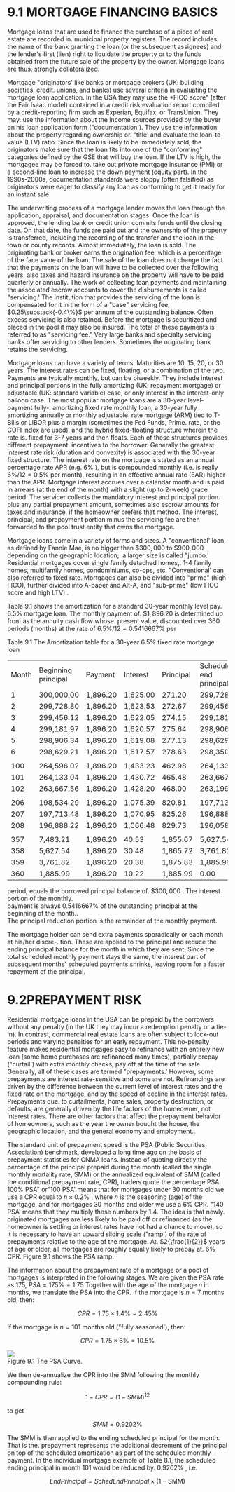 # 9.1  MORTGAGE FINANCING BASICS  

Mortgage loans that are used to finance the purchase of a piece of real estate are recorded in. municipal property registers. The record includes the name of the bank granting the loan (or the subsequent assignees) and the lender's first (lien) right to liquidate the property or to the funds obtained from the future sale of the property by the owner. Mortgage loans are thus. strongly collateralized.  

Mortgage "originators' like banks or mortgage brokers (UK: building societies, credit. unions, and banks) use several criteria in evaluating the mortgage loan application. In the USA they may use the \*FICO score" (after the Fair Isaac model) contained in a credit risk evaluation report compiled by a credit-reporting firm such as Experian, Equifax, or TransUnion. They may. use the information about the income sources provided by the buyer on his loan application form ("documentation'). They use the information about the property regarding ownership or. "title' and evaluate the loan-to-value (LTV) ratio. Since the loan is likely to be immediately sold, the originators make sure that the loan fits into one of the "conforming" categories defined by the GSE that will buy the loan. If the LTV is high, the mortgagee may be forced to. take out private mortgage insurance (PMI) or a second-line loan to increase the down payment (equity part). In the 1990s-2000s, documentation standards were sloppy (often falsified) as originators were eager to classify any loan as conforming to get it ready for an instant sale.  

The underwriting process of a mortgage lender moves the loan through the application, appraisal, and documentation stages. Once the loan is approved, the lending bank or credit union commits funds until the closing date. On that date, the funds are paid out and the ownership of the property is transferred, including the recording of the transfer and the loan in the town or county records. Almost immediately, the loan is sold. The originating bank or broker earns the origination fee, which is a percentage of the face value of the loan. The sale of the loan does not change the fact that the payments on the loan will have to be collected over the following years, also taxes and hazard insurance on the property will have to be paid quarterly or annually. The work of collecting loan payments and maintaining the associated escrow accounts to cover the disbursements is called "servicing.' The institution that provides the servicing of the loan is compensated for it in the form of a "base" servicing fee, $0.25\substack{-0.4\%}$ per annum of the outstanding balance. Often excess servicing is also retained. Before the mortgage is securitized and placed in the pool it may also be insured. The total of these payments is referred to as "servicing fee." Very large banks and specialty servicing banks offer servicing to other lenders. Sometimes the originating bank retains the servicing.  

Mortgage loans can have a variety of terms. Maturities are 10, 15, 20, or 30 years. The interest rates can be fixed, floating, or a combination of the two. Payments are typically monthly, but can be biweekly. They include interest and principal portions in the fully amortizing (UK: repayment mortgage) or adjustable (UK: standard variable) case, or only interest in the interest-only balloon case. The most popular mortgage loans are a 30-year level-payment fully-. amortizing fixed rate monthly loan, a 30-year fully amortizing annually or monthly adjustable. rate mortgage (ARM) tied to T-Bills or LIBOR plus a margin (sometimes the Fed Funds, Prime. rate, or the COFI index are used), and the hybrid fixed-floating structure wherein the rate is. fixed for 3-7 years and then floats. Each of these structures provides different prepayment. incentives to the borrower. Generally the greatest interest rate risk (duration and convexity) is associated with the 30-year fixed structure. The interest rate on the mortgage is stated as an annual percentage rate APR (e.g. $6\%$ ), but is compounded monthly (i.e. is really $6\%/12=0.5\%$ per month), resulting in an effective annual rate (EAR) higher than the APR. Mortgage interest accrues over a calendar month and is paid in arrears (at the end of the month) with a slight (up to 2-week) grace period. The servicer collects the mandatory interest and principal portion. plus any partial prepayment amount, sometimes also escrow amounts for taxes and insurance. if the homeowner prefers that method. The interest, principal, and prepayment portion minus the servicing fee are then forwarded to the pool trust entity that owns the mortgage.  

Mortgage loans come in a variety of forms and sizes. A "conventional' loan, as defined by Fannie Mae, is no bigger than $\$300,000$ to $\$900,000$ depending on the geographic location;. a larger size is called "jumbo.' Residential mortgages cover single family detached homes,. 1-4 family homes, multifamily homes, condominiums, co-ops, etc. "Conventional' can also referred to fixed rate. Mortgages can also be divided into "prime" (high FICO), further divided into A-paper and Alt-A, and "sub-prime" (low FICO score and high LTV)..  

Table 9.1 shows the amortization for a standard 30-year monthly level pay. $6.5\%$ mortgage loan. The monthly payment of. $\$1,896.20$ is determined up front as the annuity cash flow whose. present value, discounted over 360 periods (months) at the rate of $6.5\%/12=0.5416667\%$ per  

Table 9.1 The Amortization table for a 30-year $6.5\%$ fixed rate mortgage loan   


<html><body><table><tr><td>Month</td><td>Beginning principal</td><td>Payment</td><td>Interest</td><td>Principal</td><td>Scheduled end principal</td></tr><tr><td>1</td><td>300,000.00</td><td>1,896.20</td><td>1,625.00</td><td>271.20</td><td>299,728.80</td></tr><tr><td>2</td><td>299,728.80</td><td>1,896.20</td><td>1,623.53</td><td>272.67</td><td>299,456.12</td></tr><tr><td>3</td><td>299,456.12</td><td>1,896.20</td><td>1,622.05</td><td>274.15</td><td>299,181.97</td></tr><tr><td>4</td><td>299,181.97</td><td>1,896.20</td><td>1,620.57</td><td>275.64</td><td>298,906.34</td></tr><tr><td>5</td><td>298,906.34</td><td>1,896.20</td><td>1,619.08</td><td>277.13</td><td>298,629.21</td></tr><tr><td>6</td><td>298,629.21</td><td>1,896.20</td><td>1,617.57</td><td>278.63</td><td>298,350.58</td></tr><tr><td></td><td></td><td></td><td></td><td></td><td></td></tr><tr><td>100</td><td>264,596.02</td><td>1,896.20</td><td>1,433.23</td><td>462.98</td><td>264,133.04</td></tr><tr><td>101</td><td>264,133.04</td><td>1,896.20</td><td>1,430.72</td><td>465.48</td><td>263,667.56</td></tr><tr><td>102</td><td>263,667.56</td><td>1,896.20</td><td>1,428.20</td><td>468.00</td><td>263,199.55</td></tr><tr><td></td><td></td><td></td><td></td><td></td><td></td></tr><tr><td>206</td><td>198,534.29</td><td>1,896.20</td><td>1,075.39</td><td>820.81</td><td>197,713.48</td></tr><tr><td>207</td><td>197,713.48</td><td>1,896.20</td><td>1,070.95</td><td>825.26</td><td>196,888.22</td></tr><tr><td>208</td><td>196,888.22</td><td>1,896.20</td><td>1,066.48</td><td>829.73</td><td>196,058.50</td></tr><tr><td></td><td></td><td></td><td></td><td></td><td></td></tr><tr><td>357</td><td>7,483.21</td><td>1,896.20</td><td>40.53</td><td>1,855.67</td><td>5,627.54</td></tr><tr><td>358</td><td>5,627.54</td><td>1,896.20</td><td>30.48</td><td>1,865.72</td><td>3,761.82</td></tr><tr><td>359</td><td>3,761.82</td><td>1,896.20</td><td>20.38</td><td>1,875.83</td><td>1,885.99</td></tr><tr><td>360</td><td>1,885.99</td><td>1,896.20</td><td>10.22</td><td>1,885.99</td><td>0.00</td></tr></table></body></html>  

period, equals the borrowed principal balance of. $\$300,000$ . The interest portion of the monthly.   
payment is always $0.5416667\%$ of the outstanding principal at the beginning of the month..   
The principal reduction portion is the remainder of the monthly payment.  

The mortgage holder can send extra payments sporadically or each month at his/her discre-. tion. These are applied to the principal and reduce the ending principal balance for the month in which they are sent. Since the total scheduled monthly payment stays the same, the interest part of subsequent months' scheduled payments shrinks, leaving room for a faster repayment of the principal.  

# 9.2PREPAYMENT RISK  

Residential mortgage loans in the USA can be prepaid by the borrowers without any penalty (in the UK they may incur a redemption penalty or a tie-in). In contrast, commercial real estate loans are often subject to lock-out periods and varying penalties for an early repayment. This no-penalty feature makes residential mortgages easy to refinance with an entirely new loan (some home purchases are refinanced many times), partially prepay ("curtail') with extra monthly checks, pay off at the time of the sale. Generally, all of these cases are termed "prepayments.' However, some prepayments are interest rate-sensitive and some are not. Refinancings are driven by the difference between the current level of interest rates and the fixed rate on the mortgage, and by the speed of decline in the interest rates. Prepayments due. to curtailments, home sales, property destruction, or defaults, are generally driven by the life factors of the homeowner, not interest rates. There are other factors that affect the prepayment behavior of homeowners, such as the year the owner bought the house, the geographic location, and the general economy and employment..  

The standard unit of prepayment speed is the PSA (Public Securities Association) benchmark, developed a long time ago on the basis of prepayment statistics for GNMA loans. Instead of quoting directly the percentage of the principal prepaid during the month (called the single monthly mortality rate, SMM) or the annualized equivalent of SMM (called the conditional prepayment rate, CPR), traders quote the percentage PSA. $100\%$ PSA" or"100 PSA' means that for mortgages under 30 months old we use a CPR equal to $n\times0.2\%$ , where $n$ is the seasoning (age) of the mortgage, and for mortgages 30 months and older we use a $6\%$ CPR. "140 PSA' means that they multiply these numbers by 1.4. The idea is that newly. originated mortgages are less likely to be paid off or refinanced (as the homeowner is settling or interest rates have not had a chance to move), so it is necessary to have an upward sliding scale ("ramp') of the rate of prepayments relative to the age of the mortgage. At. $2{\frac{1}{2}}$ years of age or older, all mortgages are roughly equally likely to prepay at. $6\%$ CPR. Figure 9.1 shows the PSA ramp.  

The information about the prepayment rate of a mortgage or a pool of mortgages is interpreted in the following stages. We are given the PSA rate as 175, $P S A=175\%=1.75$ Together with the age of the mortgage $n$ in months, we translate the PSA into the CPR. If the mortgage is $n=7$ months old, then:  

$$
C P R=1.75\times1.4\%=2.45\%
$$  

If the mortgage is $n=101$ months old ("fully seasoned'), then:  

$$
C P R=1.75\times6\%=10.5\%
$$  

![](images/f6990e61df5bcafb909f1ae66c043bcbb204c386b498be5afe648256660738ce.jpg)  
Figure 9.1 The PSA Curve.  

We then de-annualize the CPR into the SMM following the monthly compounding rule:  

$$
1-C P R=(1-S M M)^{12}
$$  

to get  

$$
S M M=0.9202\%
$$  

The SMM is then applied to the ending scheduled principal for the month. That is the. prepayment represents the additional decrement of the principal on top of the scheduled amortization as part of the scheduled monthly payment. In the individual mortgage example of Table 8.1, the scheduled ending principal in month 101 would be reduced by. $0.9202\%$ , i.e.  

$$
E n d P r i n c i p a l=S c h e d E n d P r i n c i p a l\times(1-\mathrm{SMM})
$$  
